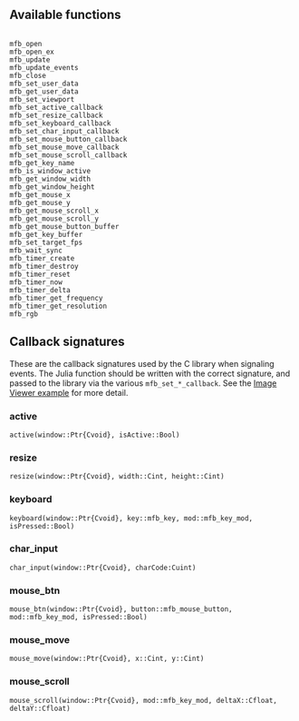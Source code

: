 
## Available functions

```@index
```

```@docs
mfb_open
mfb_open_ex
mfb_update
mfb_update_events
mfb_close
mfb_set_user_data
mfb_get_user_data
mfb_set_viewport
mfb_set_active_callback
mfb_set_resize_callback
mfb_set_keyboard_callback
mfb_set_char_input_callback
mfb_set_mouse_button_callback
mfb_set_mouse_move_callback
mfb_set_mouse_scroll_callback
mfb_get_key_name
mfb_is_window_active
mfb_get_window_width
mfb_get_window_height
mfb_get_mouse_x
mfb_get_mouse_y
mfb_get_mouse_scroll_x
mfb_get_mouse_scroll_y
mfb_get_mouse_button_buffer
mfb_get_key_buffer
mfb_set_target_fps
mfb_wait_sync
mfb_timer_create
mfb_timer_destroy
mfb_timer_reset
mfb_timer_now
mfb_timer_delta
mfb_timer_get_frequency
mfb_timer_get_resolution
mfb_rgb
```

## Callback signatures

These are the callback signatures used by the C library when signaling events. The Julia function should be written with the correct signature, and passed to the library via the various `mfb_set_*_callback`. See the [Image Viewer example](../example/Image) for more detail.

### active

    active(window::Ptr{Cvoid}, isActive::Bool)


### resize

    resize(window::Ptr{Cvoid}, width::Cint, height::Cint)


### keyboard

    keyboard(window::Ptr{Cvoid}, key::mfb_key, mod::mfb_key_mod, isPressed::Bool)

### char_input

    char_input(window::Ptr{Cvoid}, charCode:Cuint)

### mouse_btn

    mouse_btn(window::Ptr{Cvoid}, button::mfb_mouse_button, mod::mfb_key_mod, isPressed::Bool)

### mouse_move

    mouse_move(window::Ptr{Cvoid}, x::Cint, y::Cint)

### mouse_scroll

    mouse_scroll(window::Ptr{Cvoid}, mod::mfb_key_mod, deltaX::Cfloat, deltaY::Cfloat)
